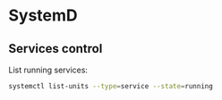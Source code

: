 # SystemD

## Services control

List running services:

```bash
systemctl list-units --type=service --state=running
```


